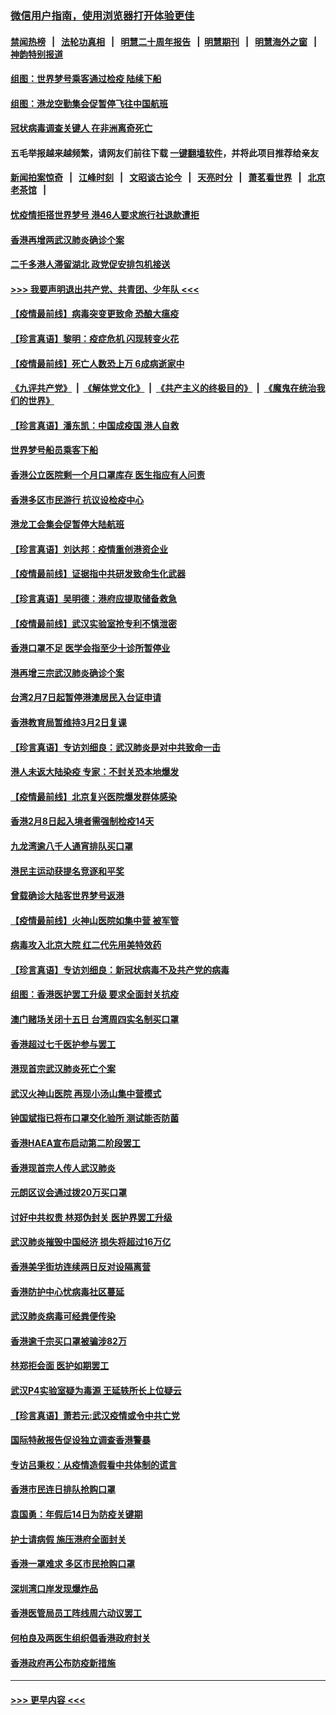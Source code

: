 ### [微信用户指南，使用浏览器打开体验更佳](https://github.com/gfw-breaker/banned-news1/blob/master/indexes/wechat-guide.md?t=0)
#### [禁闻热榜](热点新闻.md?t=0)  &nbsp;&nbsp;|&nbsp;&nbsp; [法轮功真相](https://github.com/gfw-breaker/truth/blob/master/README.md?t=0) &nbsp;&nbsp;|&nbsp;&nbsp; [明慧二十周年报告](https://github.com/gfw-breaker/mh-reports/blob/master/README.md?t=0) &nbsp;&nbsp;|&nbsp;&nbsp;[明慧期刊](https://github.com/gfw-breaker/mh-qikan) &nbsp;&nbsp;|&nbsp;&nbsp; [明慧海外之窗](https://github.com/gfw-breaker/mh-news/blob/master/README.md?t=0) &nbsp;&nbsp;|&nbsp;&nbsp; [神韵特别报道](https://github.com/gfw-breaker/mh-news/blob/master/shenyun.md?t=0)
#### [组图：世界梦号乘客通过检疫 陆续下船](../pages/nsc415/n11858302.md?t=02111902) 
#### [组图：港龙空勤集会促暂停飞往中国航班](../pages/nsc415/n11858190.md?t=02111902) 
#### [冠状病毒调查关键人 在非洲离奇死亡](../pages/nsc415/n11859798.md?t=02111902) 
#### 五毛举报越来越频繁，请网友们前往下载 [一键翻墙软件](https://github.com/gfw-breaker/ssr-accounts)，并将此项目推荐给亲友
#### [新闻拍案惊奇](https://github.com/gfw-breaker/banned-news1/blob/master/pages/link4.md) &nbsp;&nbsp;|&nbsp;&nbsp; [江峰时刻](https://github.com/gfw-breaker/banned-news1/blob/master/pages/link4.md) &nbsp;&nbsp;|&nbsp;&nbsp; [文昭谈古论今](https://github.com/gfw-breaker/banned-news1/blob/master/pages/link4.md) &nbsp;&nbsp;|&nbsp;&nbsp; [天亮时分](https://github.com/gfw-breaker/banned-news1/blob/master/pages/link4.md) &nbsp;&nbsp;|&nbsp;&nbsp; [萧茗看世界](https://github.com/gfw-breaker/banned-news1/blob/master/pages/link4.md) &nbsp;&nbsp;|&nbsp;&nbsp; [北京老茶馆](https://github.com/gfw-breaker/banned-news1/blob/master/pages/link4.md) &nbsp;&nbsp;|&nbsp;&nbsp; 
#### [忧疫情拒搭世界梦号 港46人要求旅行社退款遭拒](../pages/nsc415/n11859849.md?t=02111902) 
#### [香港再增两武汉肺炎确诊个案](../pages/nsc415/n11859833.md?t=02111902) 
#### [二千多港人滞留湖北 政党促安排包机接送](../pages/nsc415/n11859831.md?t=02111902) 
#### [>>> 我要声明退出共产党、共青团、少年队 <<<](https://github.com/begood0513/goodnews/blob/master/quit/letter.md) 
#### [【疫情最前线】病毒突变更致命 恐酿大瘟疫](../pages/nsc415/n11859604.md?t=02111902) 
#### [【珍言真语】黎明：疫症危机 闪现转变火花](../pages/nsc415/n11859199.md?t=02111902) 
#### [【疫情最前线】死亡人数恐上万 6成病逝家中](../pages/nsc415/n11856687.md?t=02111902) 
#### [《九评共产党》](https://github.com/begood0513/9ping.md/blob/master/README.md) &nbsp;|&nbsp; [《解体党文化》](../../../../jtdwh.md/blob/master/README.md)  &nbsp;|&nbsp; [《共产主义的终极目的》](../../../../gczydzjmd.md/blob/master/README.md) &nbsp;|&nbsp; [《魔鬼在统治我们的世界》](../../../../mgztzwmdsj.md/blob/master/README.md) 
#### [【珍言真语】潘东凯：中国成疫国 港人自救](../pages/nsc415/n11856962.md?t=02111902) 
#### [世界梦号船员乘客下船](../pages/nsc415/n11856883.md?t=02111902) 
#### [香港公立医院剩一个月口罩库存 医生指应有人问责](../pages/nsc415/n11856875.md?t=02111902) 
#### [香港多区市民游行 抗议设检疫中心](../pages/nsc415/n11856866.md?t=02111902) 
#### [港龙工会集会促暂停大陆航班](../pages/nsc415/n11856840.md?t=02111902) 
#### [【珍言真语】刘达邦：疫情重创港资企业](../pages/nsc415/n11854274.md?t=02111902) 
#### [【疫情最前线】证据指中共研发致命生化武器](../pages/nsc415/n11853087.md?t=02111902) 
#### [【珍言真语】吴明德：港府应提取储备救急](../pages/nsc415/n11852734.md?t=02111902) 
#### [【疫情最前线】武汉实验室抢专利不慎泄密](../pages/nsc415/n11850310.md?t=02111902) 
#### [香港口罩不足 医学会指至少十诊所暂停业](../pages/nsc415/n11850301.md?t=02111902) 
#### [港再增三宗武汉肺炎确诊个案](../pages/nsc415/n11850328.md?t=02111902) 
#### [台湾2月7日起暂停港澳居民入台证申请](../pages/nsc415/n11850304.md?t=02111902) 
#### [香港教育局暂维持3月2日复课](../pages/nsc415/n11850260.md?t=02111902) 
#### [【珍言真语】专访刘细良：武汉肺炎是对中共致命一击](../pages/nsc415/n11849934.md?t=02111902) 
#### [港人未返大陆染疫 专家：不封关恐本地爆发](../pages/nsc415/n11848021.md?t=02111902) 
#### [【疫情最前线】北京复兴医院爆发群体感染](../pages/nsc415/n11847626.md?t=02111902) 
#### [香港2月8日起入境者需强制检疫14天](../pages/nsc415/n11847658.md?t=02111902) 
#### [九龙湾逾八千人通宵排队买口罩](../pages/nsc415/n11847647.md?t=02111902) 
#### [港民主运动获提名竞逐和平奖](../pages/nsc415/n11847633.md?t=02111902) 
#### [曾载确诊大陆客世界梦号返港](../pages/nsc415/n11847608.md?t=02111902) 
#### [【疫情最前线】火神山医院如集中营 被军管](../pages/nsc415/n11847524.md?t=02111902) 
#### [病毒攻入北京大院 红二代先用美特效药](../pages/nsc415/n11847427.md?t=02111902) 
#### [【珍言真语】专访刘细良：新冠状病毒不及共产党的病毒](../pages/nsc415/n11847164.md?t=02111902) 
#### [组图：香港医护罢工升级 要求全面封关抗疫](../pages/nsc415/n11844107.md?t=02111902) 
#### [澳门赌场关闭十五日 台湾周四实名制买口罩](../pages/nsc415/n11845083.md?t=02111902) 
#### [香港超过七千医护参与罢工](../pages/nsc415/n11845051.md?t=02111902) 
#### [港现首宗武汉肺炎死亡个案](../pages/nsc415/n11844998.md?t=02111902) 
#### [武汉火神山医院 再现小汤山集中营模式](../pages/nsc415/n11844763.md?t=02111902) 
#### [钟国斌指已将布口罩交化验所 测试能否防菌](../pages/nsc415/n11842783.md?t=02111902) 
#### [香港HAEA宣布启动第二阶段罢工](../pages/nsc415/n11842723.md?t=02111902) 
#### [香港现首宗人传人武汉肺炎](../pages/nsc415/n11842766.md?t=02111902) 
#### [元朗区议会通过拨20万买口罩](../pages/nsc415/n11842754.md?t=02111902) 
#### [讨好中共权贵 林郑伪封关 医护界罢工升级](../pages/nsc415/n11842359.md?t=02111902) 
#### [武汉肺炎摧毁中国经济 损失将超过16万亿](../pages/nsc415/n11839723.md?t=02111902) 
#### [香港美孚街坊连续两日反对设隔离营](../pages/nsc415/n11839962.md?t=02111902) 
#### [香港防护中心忧病毒社区蔓延](../pages/nsc415/n11839933.md?t=02111902) 
#### [武汉肺炎病毒可经粪便传染](../pages/nsc415/n11839939.md?t=02111902) 
#### [香港逾千宗买口罩被骗涉82万](../pages/nsc415/n11839914.md?t=02111902) 
#### [林郑拒会面 医护如期罢工](../pages/nsc415/n11839892.md?t=02111902) 
#### [武汉P4实验室疑为毒源 王延轶所长上位疑云](../pages/nsc415/n11835543.md?t=02111902) 
#### [【珍言真语】萧若元:武汉疫情或令中共亡党](../pages/nsc415/n11829394.md?t=02111902) 
#### [国际特赦报告促设独立调查香港警暴](../pages/nsc415/n11833845.md?t=02111902) 
#### [专访吕秉权：从疫情造假看中共体制的谎言](../pages/nsc415/n11833813.md?t=02111902) 
#### [香港市民连日排队抢购口罩](../pages/nsc415/n11833794.md?t=02111902) 
#### [袁国勇：年假后14日为防疫关键期](../pages/nsc415/n11831088.md?t=02111902) 
#### [护士请病假 施压港府全面封关](../pages/nsc415/n11831030.md?t=02111902) 
#### [香港一罩难求 多区市民抢购口罩](../pages/nsc415/n11831002.md?t=02111902) 
#### [深圳湾口岸发现爆炸品](../pages/nsc415/n11828802.md?t=02111902) 
#### [香港医管局员工阵线周六动议罢工](../pages/nsc415/n11828762.md?t=02111902) 
#### [何柏良及两医生组织倡香港政府封关](../pages/nsc415/n11828749.md?t=02111902) 
#### [香港政府再公布防疫新措施](../pages/nsc415/n11828716.md?t=02111902) 

----
#### [ >>> 更早内容 <<< ](../indexes/nsc415-earlier.md)
